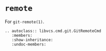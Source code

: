 # `remote`

For `git-remote(1)`.

```{eval-rst}
.. autoclass:: libvcs.cmd.git.GitRemoteCmd
   :members:
   :show-inheritance:
   :undoc-members:
```
